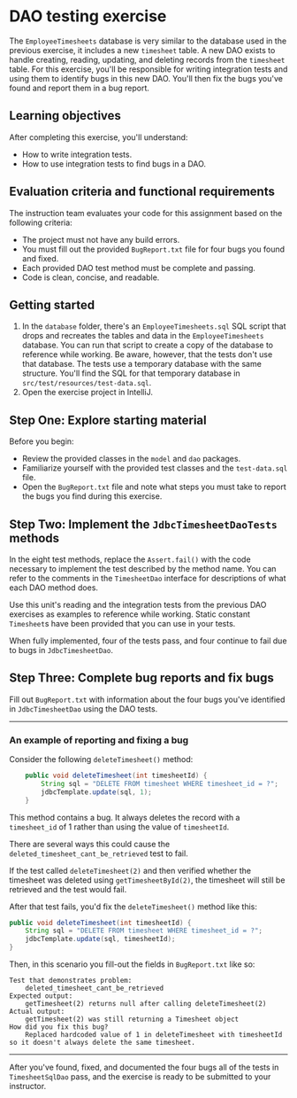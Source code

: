 # DAO testing exercise

The `EmployeeTimesheets` database is very similar to the database used in the previous exercise, it includes a new `timesheet` table. A new DAO exists to handle creating, reading, updating, and deleting records from the `timesheet` table. For this exercise, you'll be responsible for writing integration tests and using them to identify bugs in this new DAO. You'll then fix the bugs you've found and report them in a bug report.

## Learning objectives

After completing this exercise, you'll understand:

* How to write integration tests.
* How to use integration tests to find bugs in a DAO.

## Evaluation criteria and functional requirements

The instruction team evaluates your code for this assignment based on the following criteria:

* The project must not have any build errors.
* You must fill out the provided `BugReport.txt` file for four bugs you found and fixed.
* Each provided DAO test method must be complete and passing.
* Code is clean, concise, and readable.

## Getting started

1. In the `database` folder, there's an `EmployeeTimesheets.sql` SQL script that drops and recreates the tables and data in the `EmployeeTimesheets` database. You can run that script to create a copy of the database to reference while working. Be aware, however, that the tests don't use that database. The tests use a temporary database with the same structure. You'll find the SQL for that temporary database in `src/test/resources/test-data.sql`.
2. Open the exercise project in IntelliJ.

## Step One: Explore starting material

Before you begin:
 - Review the provided classes in the `model` and `dao` packages.
 - Familiarize yourself with the provided test classes and the `test-data.sql` file.
 - Open the `BugReport.txt` file and note what steps you must take to report the bugs you find during this exercise.


## Step Two: Implement the `JdbcTimesheetDaoTests` methods

In the eight test methods, replace the `Assert.fail()` with the code necessary to implement the test described by the method name. You can refer to the comments in the `TimesheetDao` interface for descriptions of what each DAO method does.

Use this unit's reading and the integration tests from the previous DAO exercises as examples to reference while working. Static constant `Timesheet`s have been provided that you can use in your tests.

When fully implemented, four of the tests pass, and four continue to fail due to bugs in `JdbcTimesheetDao`.

## Step Three: Complete bug reports and fix bugs

Fill out `BugReport.txt` with information about the four bugs you've identified in `JdbcTimesheetDao` using the DAO tests.

---
### An example of reporting and fixing a bug

Consider the following `deleteTimesheet()` method:

```java
    public void deleteTimesheet(int timesheetId) {
        String sql = "DELETE FROM timesheet WHERE timesheet_id = ?";
        jdbcTemplate.update(sql, 1);
    }
```

This method contains a bug. It always deletes the record with a `timesheet_id` of 1 rather than using the value of `timesheetId`.

There are several ways this could cause the `deleted_timesheet_cant_be_retrieved` test to fail. 

If the test called `deleteTimesheet(2)` and then verified whether the timesheet was deleted using `getTimesheetById(2)`, the timesheet will still be retrieved and the test would fail.

After that test fails, you'd fix the `deleteTimesheet()` method like this:

```java
public void deleteTimesheet(int timesheetId) {
    String sql = "DELETE FROM timesheet WHERE timesheet_id = ?";
    jdbcTemplate.update(sql, timesheetId);
}
```

Then, in this scenario you fill-out the fields in `BugReport.txt` like so:

```
Test that demonstrates problem:
    deleted_timesheet_cant_be_retrieved
Expected output:
    getTimesheet(2) returns null after calling deleteTimesheet(2)
Actual output:
    getTimesheet(2) was still returning a Timesheet object
How did you fix this bug?
    Replaced hardcoded value of 1 in deleteTimesheet with timesheetId so it doesn't always delete the same timesheet.
```
---

After you've found, fixed, and documented the four bugs all of the tests in `TimesheetSqlDao` pass, and the exercise is ready to be submitted to your instructor.
